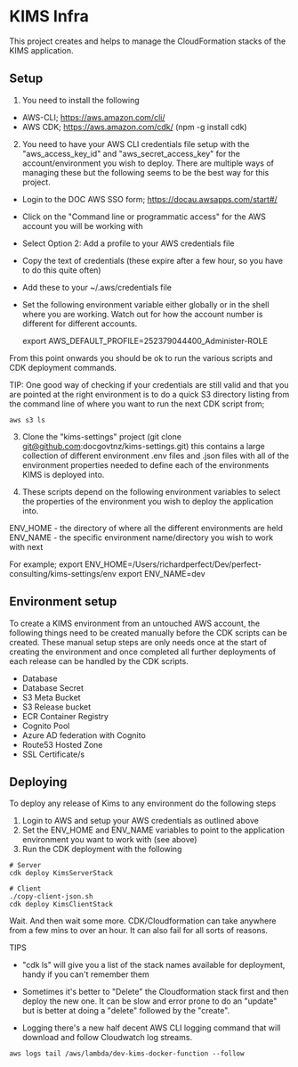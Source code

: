 # KIMS Infra

This project creates and helps to manage the CloudFormation stacks of the KIMS application.

## Setup

1. You need to install the following
 - AWS-CLI; https://aws.amazon.com/cli/
 - AWS CDK; https://aws.amazon.com/cdk/ (npm -g install cdk)

2. You need to have your AWS CLI credentials file setup with the "aws_access_key_id" and "aws_secret_access_key" for the
account/environment you wish to deploy. There are multiple ways of managing these but the following seems to be the best
way for this project.
 - Login to the DOC AWS SSO form; https://docau.awsapps.com/start#/
 - Click on the "Command line or programmatic access" for the AWS account you will be working with
 - Select Option 2: Add a profile to your AWS credentials file
 - Copy the text of credentials (these expire after a few hour, so you have to do this quite often)
 - Add these to your ~/.aws/credentials file
 - Set the following environment variable either globally or in the shell where you are working. Watch out for how the
   account number is different for different accounts.

   export AWS_DEFAULT_PROFILE=252379044400_Administer-ROLE

From this point onwards you should be ok to run the various scripts and CDK deployment commands.

TIP: One good way of checking if your credentials are still valid and that you are pointed at the right environment is
to do a quick S3 directory listing from the command line of where you want to run the next CDK script from;

```shell
aws s3 ls
```

3. Clone the "kims-settings" project (git clone git@github.com:docgovtnz/kims-settings.git) this contains a large collection
of different environment .env files and .json files with all of the environment properties needed to define each of the
environments KIMS is deployed into.


4. These scripts depend on the following environment variables to select the properties of the environment you wish to
deploy the application into.

ENV_HOME - the directory of where all the different environments are held
ENV_NAME - the specific environment name/directory you wish to work with next

For example;
export ENV_HOME=/Users/richardperfect/Dev/perfect-consulting/kims-settings/env
export ENV_NAME=dev

## Environment setup

To create a KIMS environment from an untouched AWS account, the following things need to be created manually before the 
CDK scripts can be created. These manual setup steps are only needs once at the start of creating the environment and
once completed all further deployments of each release can be handled by the CDK scripts.

 - Database
 - Database Secret
 - S3 Meta Bucket
 - S3 Release bucket
 - ECR Container Registry 
 - Cognito Pool
 - Azure AD federation with Cognito
 - Route53 Hosted Zone
 - SSL Certificate/s




## Deploying

To deploy any release of Kims to any environment do the following steps

1. Login to AWS and setup your AWS credentials as outlined above
2. Set the ENV_HOME and ENV_NAME variables to point to the application environment you want to work with (see above)
3. Run the CDK deployment with the following

```shell
# Server
cdk deploy KimsServerStack

# Client
./copy-client-json.sh
cdk deploy KimsClientStack
```

Wait. And then wait some more. CDK/Cloudformation can take anywhere from a few mins to over an hour. It can also fail
for all sorts of reasons.

TIPS
 - "cdk ls" will give you a list of the stack names available for deployment, handy if you can't remember them
 - Sometimes it's better to "Delete" the Cloudformation stack first and then deploy the new one. It can be slow and 
 error prone to do an "update" but is better at doing a "delete" followed by the "create".

 - Logging there's a new half decent AWS CLI logging command that will download and follow Cloudwatch log streams.

```shell
aws logs tail /aws/lambda/dev-kims-docker-function --follow
```
